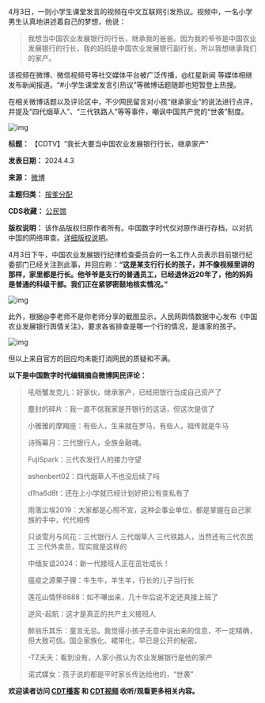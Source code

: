 
4月3日，一则小学生课堂发言的视频在中文互联网引发热议。视频中，一名小学男生认真地讲述着自己的梦想，他说：



> 我想当中国农业发展银行的行长，继承我的爸爸。因为我的爷爷是中国农业发展银行的行长，我的妈妈是中国农业发展银行副行长，所以我想继承我们的家产。


该视频在微博、微信视频号等社交媒体平台被广泛传播，@红星新闻 等媒体相继发布新闻报道。“#小学生课堂发言引热议”等微博话题随即也短暂登上热搜。


在相关微博话题以及评论区中，不少网民留言对小孩“继承家业”的说法进行点评，并提及“四代烟草人”、“三代铁路人”等等事件，嘲讽中国共产党的“世袭”制度。


![img](https://chinadigitaltimes.net/chinese/files/2024/04/R-上午9.34.45.jpeg)




**标题：** 【CDTV】“我长大要当中国农业发展银行行长，继承家产”  

**发表日期：** 2024.4.3  

**来源：** [微博](https://chinadigitaltimes.net/space/微博)  

**主题归类：** [按爹分配](https://chinadigitaltimes.net/space/按爹分配)  

**CDS收藏：** [公民馆](https://chinadigitaltimes.net/space/%E5%85%AC%E6%B0%91%E9%A6%86)  

**版权说明：** 该作品版权归原作者所有。中国数字时代仅对原作进行存档，以对抗中国的网络审查。[详细版权说明](https://chinadigitaltimes.net/chinese/copyright)。


4月3日下午，中国农业发展银行纪律检查委员会的一名工作人员表示目前银行纪委部门已经关注到此事，并回应称：**“这是某支行行长的孩子，并不像视频里讲的那样，家里都是行长。他爷爷是支行的普通员工，已经退休近20年了，他的妈妈是普通的科级干部。我们正在紧锣密鼓地核实情况。”** 


![img](https://chinadigitaltimes.net/chinese/files/2024/04/GKPx8-LXMAA4FSb.jpeg)


此外，根据@李老师不是你老师分享的截图显示，人民网舆情数据中心发布《中国农业发展银行舆情关注》，要求各省排查是哪一个行的情况，是谁家的孩子。


![img](https://chinadigitaltimes.net/chinese/files/2024/04/GKPZZgsWEAAYCgD.jpeg)


但以上来自官方的回应均未能打消网民的质疑和不满。


**以下是中国数字时代编辑摘自微博网民评论：** 



> 吼呖蟹发克儿：好家伙，继承家产，已经把银行当成自己资产了
> 
> 
> 塵封的碎片：我一直不信我家是开银行的这话，但这次是信了
> 
> 
> 小雅雅的摩羯座：有些人，生来就在罗马，有些人，祖传就是牛马
> 
> 
> 诗殇幕月：三代银行人，全族金融魂。 
> 
> 
> FujiSpark：三代农发行人的接力守望
> 
> 
> ashenbert02：四代烟草人不也没后续了吗
> 
> 
> d1ha6d8t：还在上小学就已经计划好把公有变私有了
> 
> 
> 雨落尘埃2019：大家都是心照不宣，这种企事业单位，都是掌握在自己家族的手中，代代相传
> 
> 
> 只谈雪月与风花：三代银行人 三代烟草人 三代铁路人，当然还有三代农民工 三代外卖员，现实就是这样的
> 
> 
> 中缅友谊2024：新一代接班人正在茁壮成长！
> 
> 
> 瘟疫之源果子狸：牛生牛，羊生羊，行长的儿子当行长
> 
> 
> 莲花山情怀8888：如不嚗出来，几十年后说不定还真接上班了
> 
> 
> 逆风-起航：这才是真正的共产主义接班人
> 
> 
> 醉翁乐其乐：童言无忌。我觉得小孩子无意中说出来的信息，不一定精确，但大致可信。国企家族化、裙带化，早已是公开的秘密。
> 
> 
> -TZ夭夭：看到没有，人家小孩认为农业发展银行是他的家产
> 
> 
> 诺式媒女：孩子说的都是平时家长传达给他的，“世袭”


**欢迎读者访问 [CDT播客](https://open.firstory.me/user/cdt/platforms "CDT播客") 和 [CDT视频](https://www.youtube.com/@CDTChinese/videos "CDT视频") 收听/观看更多相关内容。** 

